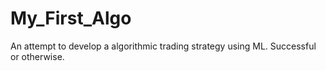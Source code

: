 # My_First_Algo
An attempt to develop a algorithmic trading strategy using ML. Successful or otherwise.
